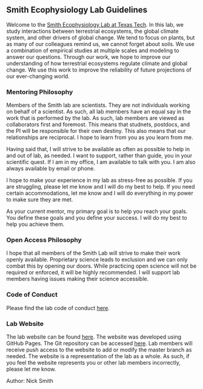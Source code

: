 ## Smith Ecophysiology Lab Guidelines

Welcome to the [Smith Ecophysiology Lab at Texas Tech](https://www.smithecophyslab.com).
In this lab, we study interactions between terrestrial ecosystems, the global climate system, and other drivers of global change.
We tend to focus on plants, but as many of our colleagues remind us, we cannot forget about soils.
We use a combination of empirical studies at multiple scales and modeling to answer our questions.
Through our work, we hope to improve our understanding of how terrestrial ecosystems regulate climate and global change.
We use this work to improve the reliability of future projections of our ever-changing world.

### Mentoring Philosophy
Members of the Smith lab are scientists.
They are not individuals working on behalf of a scientist.
As such, all lab members have an equal say in the work that is performed by the lab.
As such, lab members are viewed as collaborators first and foremost.
This means that studnets, postdocs, and the PI will be responsible for their own destiny.
This also means that our relationships are reciprocal.
I hope to learn from you as you learn from me.

Having said that, I will strive to be available as often as possible to help in and out of lab, as needed.
I want to support, rather than guide, you in your scientific quest.
If I am in my office, I am available to talk with you.
I am also always available by email or phone.

I hope to make your experience in my lab as stress-free as possible.
If you are struggling, please let me know and I will do my best to help.
If you need certain accommodations, let me know and I will do everything in my power to make sure they are met.

As your current mentor, my primary goal is to help you reach your goals.
You define these goals and you define your success.
I will do my best to help you achieve them.

### Open Access Philosophy
I hope that all members of the Smith Lab will strive to make their work openly available.
Proprietary science leads to exclusion and we can only combat this by opening our doors.
While practicing open science will not be required or enforced, it will be highly recommended.
I will support lab members having issues making their science accessible.

### Code of Conduct
Please find the lab code of conduct [here](https://github.com/SmithEcophysLab/Policies/blob/master/Code_of_conduct.md).

### Lab Website
The lab website can be found [here](https://www.smithecophyslab.com).
The website was developed using GitHub Pages.
The Git repository can be accessed [here](https://github.com/SmithEcophysLab/SmithEcophysLab.github.io).
Lab members will receive push access to the website to add or modify the master branch as needed.
The website is a representation of the lab as a whole.
As such, if you feel the website represents you or other lab members incorrectly, please let me know.


Author: Nick Smith